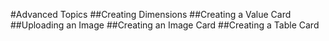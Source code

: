 #Advanced Topics
##Creating Dimensions
##Creating a Value Card
##Uploading an Image
##Creating an Image Card
##Creating a Table Card
